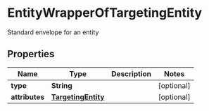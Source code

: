 

# EntityWrapperOfTargetingEntity

Standard envelope for an entity

## Properties

| Name | Type | Description | Notes |
|------------ | ------------- | ------------- | -------------|
|**type** | **String** |  |  [optional] |
|**attributes** | [**TargetingEntity**](TargetingEntity.md) |  |  [optional] |



